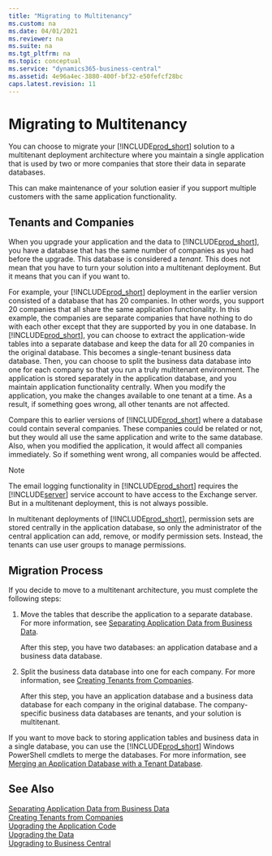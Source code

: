 ```yaml
---
title: "Migrating to Multitenancy"
ms.custom: na
ms.date: 04/01/2021
ms.reviewer: na
ms.suite: na
ms.tgt_pltfrm: na
ms.topic: conceptual
ms.service: "dynamics365-business-central"
ms.assetid: 4e96a4ec-3880-400f-bf32-e50fefcf28bc
caps.latest.revision: 11
---
```

# Migrating to Multitenancy

You can choose to migrate your [!INCLUDE[prod_short](../developer/includes/prod_short.md)] solution to a multitenant deployment architecture where you maintain a single application that is used by two or more companies that store their data in separate databases.  
  
This can make maintenance of your solution easier if you support multiple customers with the same application functionality.  
  
## Tenants and Companies

 When you upgrade your application and the data to [!INCLUDE[prod_short](../developer/includes/prod_short.md)], you have a database that has the same number of companies as you had before the upgrade. This database is considered a *tenant*. This does not mean that you have to turn your solution into a multitenant deployment. But it means that you can if you want to.  
  
 For example, your [!INCLUDE[prod_short](../developer/includes/prod_short.md)] deployment in the earlier version consisted of a database that has 20 companies. In other words, you support 20 companies that all share the same application functionality. In this example, the companies are separate companies that have nothing to do with each other except that they are supported by you in one database. In [!INCLUDE[prod_short](../developer/includes/prod_short.md)], you can choose to extract the application-wide tables into a separate database and keep the data for all 20 companies in the original database. This becomes a single-tenant business data database. Then, you can choose to split the business data database into one for each company so that you run a truly multitenant environment. The application is stored separately in the application database, and you maintain application functionality centrally. When you modify the application, you make the changes available to one tenant at a time. As a result, if something goes wrong, all other tenants are not affected.  
  
 Compare this to earlier versions of [!INCLUDE[prod_short](../developer/includes/prod_short.md)] where a database could contain several companies. These companies could be related or not, but they would all use the same application and write to the same database. Also, when you modified the application, it would affect all companies immediately. So if something went wrong, all companies would be affected.  
  
> [!NOTE]  
>  The email logging functionality in [!INCLUDE[prod_short](../developer/includes/prod_short.md)] requires the [!INCLUDE[server](../developer/includes/server.md)] service account to have access to the Exchange server. But in a multitenant deployment, this is not always possible.  
  
 In multitenant deployments of [!INCLUDE[prod_short](../developer/includes/prod_short.md)], permission sets are stored centrally in the application database, so only the administrator of the central application can add, remove, or modify permission sets. Instead, the tenants can use user groups to manage permissions.  
  
## Migration Process

If you decide to move to a multitenant architecture, you must complete the following steps:  
  
1. Move the tables that describe the application to a separate database. For more information, see [Separating Application Data from Business Data](Separating-Application-Data-from-Business-Data.md).  
  
     After this step, you have two databases: an application database and a business data database.  
  
2. Split the business data database into one for each company. For more information, see [Creating Tenants from Companies](Creating-Tenants-from-Companies.md).  
  
     After this step, you have an application database and a business data database for each company in the original database. The company-specific business data databases are tenants, and your solution is multitenant.  
  
 If you want to move back to storing application tables and business data in a single database, you can use the [!INCLUDE[prod_short](../developer/includes/prod_short.md)] Windows PowerShell cmdlets to merge the databases. For more information, see [Merging an Application Database with a Tenant Database](Merging-an-Application-Database-with-a-Tenant-Database.md).  
  
## See Also
  
 [Separating Application Data from Business Data](Separating-Application-Data-from-Business-Data.md)   
 [Creating Tenants from Companies](Creating-Tenants-from-Companies.md)   
 [Upgrading the Application Code](../upgrade/Upgrading-the-Application-Code.md)   
 [Upgrading the Data](../upgrade/Upgrading-the-Data.md)   
 [Upgrading to Business Central](../upgrade/Upgrading-to-business-central.md)   